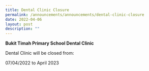 ```yaml
---
title: Dental Clinic Closure
permalink: /announcements/announcements/dental-clinic-closure
date: 2022-04-06
layout: post
description: ""
---
```


**Bukit Timah Primary School Dental Clinic**

Dental Clinic will be closed from:

07/04/2022 to April 2023